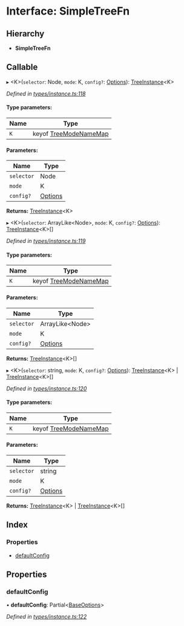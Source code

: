 # Interface: SimpleTreeFn

## Hierarchy

* **SimpleTreeFn**

## Callable

▸ \<K>(`selector`: Node, `mode`: K, `config?`: [Options](../globals.md#options)): [TreeInstance](treeinstance.md)\<K>

*Defined in [types/instance.ts:118](https://github.com/ckotzbauer/simple-tree-component/blob/0dc2fcc/src/types/instance.ts#L118)*

#### Type parameters:

Name | Type |
------ | ------ |
`K` | keyof [TreeModeNameMap](treemodenamemap.md) |

#### Parameters:

Name | Type |
------ | ------ |
`selector` | Node |
`mode` | K |
`config?` | [Options](../globals.md#options) |

**Returns:** [TreeInstance](treeinstance.md)\<K>

▸ \<K>(`selector`: ArrayLike\<Node>, `mode`: K, `config?`: [Options](../globals.md#options)): [TreeInstance](treeinstance.md)\<K>[]

*Defined in [types/instance.ts:119](https://github.com/ckotzbauer/simple-tree-component/blob/0dc2fcc/src/types/instance.ts#L119)*

#### Type parameters:

Name | Type |
------ | ------ |
`K` | keyof [TreeModeNameMap](treemodenamemap.md) |

#### Parameters:

Name | Type |
------ | ------ |
`selector` | ArrayLike\<Node> |
`mode` | K |
`config?` | [Options](../globals.md#options) |

**Returns:** [TreeInstance](treeinstance.md)\<K>[]

▸ \<K>(`selector`: string, `mode`: K, `config?`: [Options](../globals.md#options)): [TreeInstance](treeinstance.md)\<K> \| [TreeInstance](treeinstance.md)\<K>[]

*Defined in [types/instance.ts:120](https://github.com/ckotzbauer/simple-tree-component/blob/0dc2fcc/src/types/instance.ts#L120)*

#### Type parameters:

Name | Type |
------ | ------ |
`K` | keyof [TreeModeNameMap](treemodenamemap.md) |

#### Parameters:

Name | Type |
------ | ------ |
`selector` | string |
`mode` | K |
`config?` | [Options](../globals.md#options) |

**Returns:** [TreeInstance](treeinstance.md)\<K> \| [TreeInstance](treeinstance.md)\<K>[]

## Index

### Properties

* [defaultConfig](simpletreefn.md#defaultconfig)

## Properties

### defaultConfig

•  **defaultConfig**: Partial\<[BaseOptions](baseoptions.md)>

*Defined in [types/instance.ts:122](https://github.com/ckotzbauer/simple-tree-component/blob/0dc2fcc/src/types/instance.ts#L122)*
